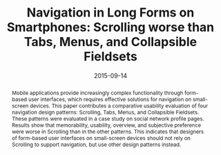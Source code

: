 ---
abstract: 'Mobile applications provide increasingly complex functionality through
  form-based user interfaces, which requires effective solutions for navigation on
  small-screen devices. This paper contributes a comparative usability evaluation
  of four navigation design patterns: Scrolling, Tabs, Menus, and Collapsible Fieldsets.
  These patterns were evaluated in a case study on social network profile pages. Results
  show that memorability, usability, overview, and subjective preference were worse
  in Scrolling than in the other patterns. This indicates that designers of form-based
  user interfaces on small-screen devices should not rely on Scrolling to support
  navigation, but use other design patterns instead.'
authors:
- Johannes Harms
- Martina Kratky
- Christoph Wimmer
- Karin Kappel
- Thomas Grechenig
date: '2015-09-14'
featured: false
links:
- name: Publik
  url: https://publik.tuwien.ac.at/showentry.php?ID=246382&lang=1
publication_types:
- '0'
publishDate: '2015-09-14'
title: 'Navigation in Long Forms on Smartphones: Scrolling worse than Tabs, Menus,
  and Collapsible Fieldsets'
url_pdf: ''
---